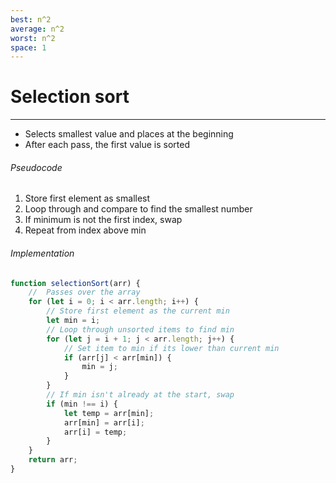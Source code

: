 ```yaml
---
best: n^2
average: n^2
worst: n^2
space: 1
---
```

# Selection sort
---
- Selects smallest value and places at the beginning
- After each pass, the first value is sorted

###### Pseudocode
1. Store first element as smallest
2. Loop through and compare to find the smallest number
3. If minimum is not the first index, swap
4. Repeat from index above min

###### Implementation
``` js
function selectionSort(arr) {
	//  Passes over the array
	for (let i = 0; i < arr.length; i++) {
		// Store first element as the current min
		let min = i;
		// Loop through unsorted items to find min
		for (let j = i + 1; j < arr.length; j++) {
			// Set item to min if its lower than current min
			if (arr[j] < arr[min]) {
				min = j;
			}
		}
		// If min isn't already at the start, swap
		if (min !== i) {
			let temp = arr[min];
			arr[min] = arr[i];
			arr[i] = temp;
		}
	}
	return arr;
}
```